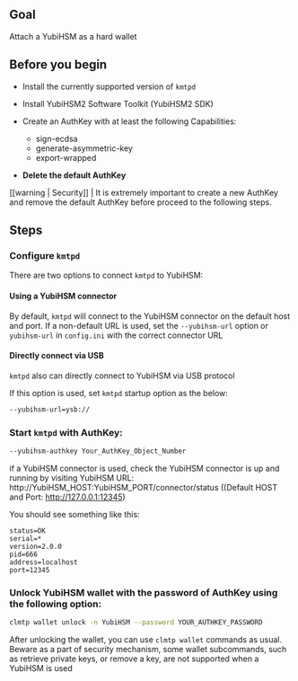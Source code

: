## Goal

Attach a YubiHSM as a hard wallet

## Before you begin

* Install the currently supported version of `kmtpd`

* Install YubiHSM2 Software Toolkit (YubiHSM2 SDK)

* Create an AuthKey with at least the following Capabilities:

   * sign-ecdsa
   * generate-asymmetric-key
   * export-wrapped

* **Delete the default AuthKey**

[[warning | Security]]
| It is extremely important to create a new AuthKey and remove the default AuthKey before proceed to the following steps.

## Steps

### Configure `kmtpd`

   There are two options to connect `kmtpd` to YubiHSM:

   #### Using a YubiHSM connector

   By default, `kmtpd` will connect to the YubiHSM connector on the default host and port. If a non-default URL is used, set the `--yubihsm-url` option or `yubihsm-url` in `config.ini` with the correct connector URL

   #### Directly connect via USB

   `kmtpd` also can directly connect to YubiHSM via USB protocol

   If this option is used, set `kmtpd` startup option as the below:

   ```sh
   --yubihsm-url=ysb://
   ```

### Start `kmtpd` with AuthKey:

   ```sh
   --yubihsm-authkey Your_AuthKey_Object_Number
   ```

   if a YubiHSM connector is used, check the YubiHSM connector is up and running by visiting YubiHSM URL:
      http://YubiHSM_HOST:YubiHSM_PORT/connector/status ((Default HOST and Port: http://127.0.0.1:12345)

   You should see something like this:

   ```console
   status=OK
   serial=*
   version=2.0.0
   pid=666
   address=localhost
   port=12345
   ```

### Unlock YubiHSM wallet with the password of AuthKey using the following option:

   ```sh
   clmtp wallet unlock -n YubiHSM --password YOUR_AUTHKEY_PASSWORD
   ```

After unlocking the wallet, you can use `clmtp wallet` commands as usual. Beware as a part of security mechanism, some wallet subcommands, such as retrieve private keys, or remove a key, are not supported when a YubiHSM is used
